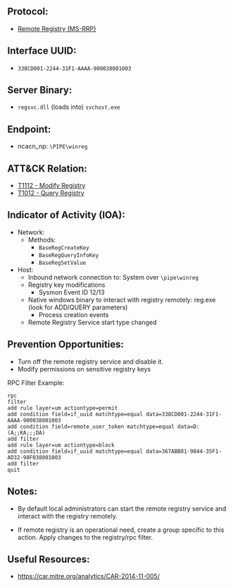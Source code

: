 ## Protocol:
* [Remote Registry (MS-RRP)](https://docs.microsoft.com/en-us/openspecs/windows_protocols/ms-rrp/0fa3191d-bb79-490a-81bd-54c2601b7a78)

## Interface UUID: 
* `338CD001-2244-31F1-AAAA-900038001003`

## Server Binary: 
* `regsvc.dll` (loads into) `svchost.exe`

## Endpoint:
* ncacn_np: `\PIPE\winreg`

## ATT&CK Relation:
* [T1112 - Modify Registry](https://attack.mitre.org/techniques/T1112/) 
* [T1012 - Query Registry](https://attack.mitre.org/techniques/T1012/)


## Indicator of Activity (IOA):
* Network: 
  * Methods: 
    * `BaseRegCreateKey`
    * `BaseRegQueryInfoKey`
    * `BaseRegSetValue`
* Host: 
  * Inbound network connection to: System over `\pipe\winreg`
  * Registry key modifications
    * Sysmon Event ID 12/13
  * Native windows binary to interact with registry remotely: reg.exe (look for ADD/QUERY parameters)
    * Process creation events
  * Remote Registry Service start type changed

## Prevention Opportunities: 
* Turn off the remote registry service and disable it.
* Modify permissions on sensitive registry keys

RPC Filter Example:
```
rpc
filter
add rule layer=um actiontype=permit
add condition field=if_uuid matchtype=equal data=338CD001-2244-31F1-AAAA-900038001003
add condition field=remote_user_token matchtype=equal data=D:(A;;KA;;;DA)
add filter
add rule layer=um actiontype=block
add condition field=if_uuid matchtype=equal data=367ABB81-9844-35F1-AD32-98F038001003
add filter
quit
```

## Notes: 
* By default local administrators can start the remote registry service and interact with the registry remotely. 

* If remote registry is an operational need, create a group specific to this action. Apply changes to the registry/rpc filter. 


## Useful Resources: 
*  https://car.mitre.org/analytics/CAR-2014-11-005/